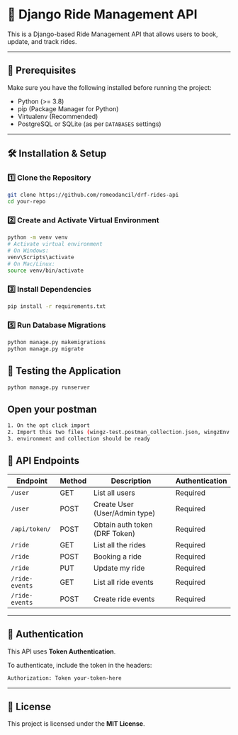 # **🚀 Django Ride Management API**

This is a Django-based Ride Management API that allows users to book, update, and track rides.

---

## **📌 Prerequisites**

Make sure you have the following installed before running the project:

- Python (>= 3.8)
- pip (Package Manager for Python)
- Virtualenv (Recommended)
- PostgreSQL or SQLite (as per `DATABASES` settings)

---

## **🛠 Installation & Setup**

### **1️⃣ Clone the Repository**

```sh
git clone https://github.com/romeodancil/drf-rides-api
cd your-repo
```

### **2️⃣ Create and Activate Virtual Environment**

```sh
python -m venv venv
# Activate virtual environment
# On Windows:
venv\Scripts\activate
# On Mac/Linux:
source venv/bin/activate
```

### **3️⃣ Install Dependencies**

```sh
pip install -r requirements.txt
```

### **5️⃣ Run Database Migrations**

```sh
python manage.py makemigrations
python manage.py migrate
```

## **🚀 Testing the Application**

```sh
python manage.py runserver
```

## Open your postman

```sh
1. On the opt click import
2. Import this two files (wingz-test.postman_collection.json, wingzEnv.postman_environment.json)
3. environment and collection should be ready
```

## **📡 API Endpoints**

| Endpoint       | Method | Description                   | Authentication |
| -------------- | ------ | ----------------------------- | -------------- |
| `/user`        | GET    | List all users                | Required       |
| `/user`        | POST   | Create User (User/Admin type) | Required       |
| `/api/token/`  | POST   | Obtain auth token (DRF Token) | Required       |
| `/ride`        | GET    | List all the rides            | Required       |
| `/ride`        | POST   | Booking a ride                | Required       |
| `/ride`        | PUT    | Update my ride                | Required       |
| `/ride-events` | GET    | List all ride events          | Required       |
| `/ride-events` | POST   | Create ride events            | Required       |

---

## **🔑 Authentication**

This API uses **Token Authentication**.

To authenticate, include the token in the headers:

```sh
Authorization: Token your-token-here
```

---

## **📄 License**

This project is licensed under the **MIT License**.
